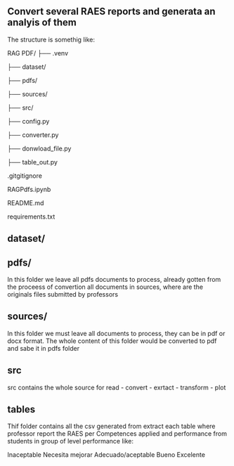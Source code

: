 ## Convert several RAES reports and generata an analyis of them

The structure is somethig like:

RAG PDF/
├── .venv

├── dataset/

├── pdfs/

├── sources/

├── src/

├── config.py

├── converter.py

├── donwload_file.py

├── table_out.py

.gitgitignore

RAGPdfs.ipynb

README.md

requirements.txt

## dataset/

## pdfs/ 
In this folder we leave all pdfs documents to process, already gotten from the proceess of convertion all documents in sources, where are the originals files submitted by professors

## sources/ 
In this folder we must leave all documents to process, they can be in pdf or docx format. The whole content of this folder would be converted to pdf and sabe it in pdfs folder

## src
src contains the whole source for read - convert - exrtact - transform - plot

## tables
Thif folder contains all the csv generated from extract each table where professor report the RAES per Competences applied and performance from students in group of level performance like:

Inaceptable
Necesita mejorar
Adecuado/aceptable
Bueno
Excelente


